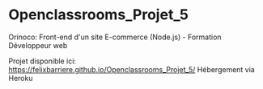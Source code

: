 # Openclassrooms_Projet_5
Orinoco: Front-end d'un site E-commerce (Node.js) - Formation Développeur web


Projet disponible ici: https://felixbarriere.github.io/Openclassrooms_Projet_5/
Hébergement via Heroku
